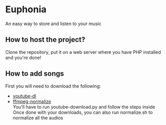 # Euphonia
An easy way to store and listen to your music

## How to host the project?
Clone the repository, put it on a web server where you have PHP installed and you're done!

## How to add songs
First you will need to download the following:
 - [youtube-dl](https://github.com/ytdl-org/youtube-dl)
 - [ffmpeg-normalize](https://github.com/slhck/ffmpeg-normalize) \
You'll have to run youtube-download.py and follow the steps inside \
Once done with your downloads, you can also run normalize.sh to normalize all the audios
